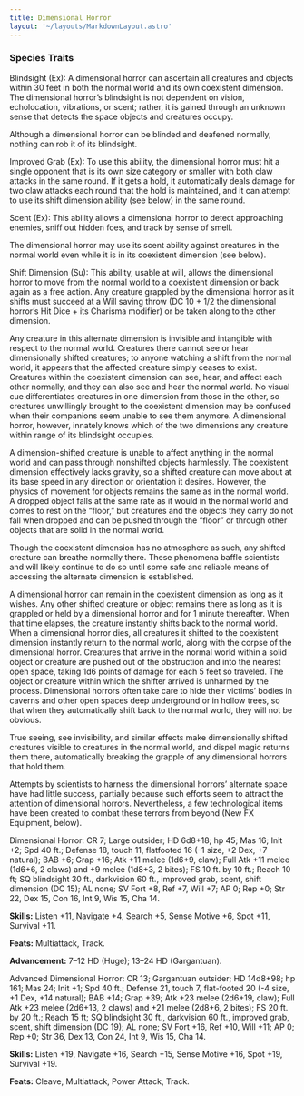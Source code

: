 ```yaml
---
title: Dimensional Horror
layout: '~/layouts/MarkdownLayout.astro'
---
```

###  Species Traits

Blindsight (Ex): A dimensional horror can ascertain all creatures and objects
within 30 feet in both the normal world and its own coexistent dimension. The
dimensional horror’s blindsight is not dependent on vision, echolocation,
vibrations, or scent; rather, it is gained through an unknown sense that
detects the space objects and creatures occupy.

Although a dimensional horror can be blinded and deafened normally, nothing
can rob it of its blindsight.

Improved Grab (Ex): To use this ability, the dimensional horror must hit a
single opponent that is its own size category or smaller with both claw
attacks in the same round. If it gets a hold, it automatically deals damage
for two claw attacks each round that the hold is maintained, and it can
attempt to use its shift dimension ability (see below) in the same round.

Scent (Ex): This ability allows a dimensional horror to detect approaching
enemies, sniff out hidden foes, and track by sense of smell.

The dimensional horror may use its scent ability against creatures in the
normal world even while it is in its coexistent dimension (see below).

Shift Dimension (Su): This ability, usable at will, allows the dimensional
horror to move from the normal world to a coexistent dimension or back again
as a free action. Any creature grappled by the dimensional horror as it shifts
must succeed at a Will saving throw (DC 10 + 1/2 the dimensional horror’s Hit
Dice + its Charisma modifier) or be taken along to the other dimension.

Any creature in this alternate dimension is invisible and intangible with
respect to the normal world. Creatures there cannot see or hear dimensionally
shifted creatures; to anyone watching a shift from the normal world, it
appears that the affected creature simply ceases to exist. Creatures within
the coexistent dimension can see, hear, and affect each other normally, and
they can also see and hear the normal world. No visual cue differentiates
creatures in one dimension from those in the other, so creatures unwillingly
brought to the coexistent dimension may be confused when their companions seem
unable to see them anymore. A dimensional horror, however, innately knows
which of the two dimensions any creature within range of its blindsight
occupies.

A dimension-shifted creature is unable to affect anything in the normal world
and can pass through nonshifted objects harmlessly. The coexistent dimension
effectively lacks gravity, so a shifted creature can move about at its base
speed in any direction or orientation it desires. However, the physics of
movement for objects remains the same as in the normal world. A dropped object
falls at the same rate as it would in the normal world and comes to rest on
the “floor,” but creatures and the objects they carry do not fall when dropped
and can be pushed through the “floor” or through other objects that are solid
in the normal world.

Though the coexistent dimension has no atmosphere as such, any shifted
creature can breathe normally there. These phenomena baffle scientists and
will likely continue to do so until some safe and reliable means of accessing
the alternate dimension is established.

A dimensional horror can remain in the coexistent dimension as long as it
wishes. Any other shifted creature or object remains there as long as it is
grappled or held by a dimensional horror and for 1 minute thereafter. When
that time elapses, the creature instantly shifts back to the normal world.
When a dimensional horror dies, all creatures it shifted to the coexistent
dimension instantly return to the normal world, along with the corpse of the
dimensional horror. Creatures that arrive in the normal world within a solid
object or creature are pushed out of the obstruction and into the nearest open
space, taking 1d6 points of damage for each 5 feet so traveled. The object or
creature within which the shifter arrived is unharmed by the process.
Dimensional horrors often take care to hide their victims’ bodies in caverns
and other open spaces deep underground or in hollow trees, so that when they
automatically shift back to the normal world, they will not be obvious.

True seeing, see invisibility, and similar effects make dimensionally shifted
creatures visible to creatures in the normal world, and dispel magic returns
them there, automatically breaking the grapple of any dimensional horrors that
hold them.

Attempts by scientists to harness the dimensional horrors’ alternate space
have had little success, partially because such efforts seem to attract the
attention of dimensional horrors. Nevertheless, a few technological items have
been created to combat these terrors from beyond (New FX Equipment, below).

Dimensional Horror: CR 7; Large outsider; HD 6d8+18; hp 45; Mas 16; Init +2;
Spd 40 ft.; Defense 18, touch 11, flatfooted 16 (–1 size, +2 Dex, +7 natural);
BAB +6; Grap +16; Atk +11 melee (1d6+9, claw); Full Atk +11 melee (1d6+6, 2
claws) and +9 melee (1d8+3, 2 bites); FS 10 ft. by 10 ft.; Reach 10 ft; SQ
blindsight 30 ft., darkvision 60 ft., improved grab, scent, shift dimension
(DC 15); AL none; SV Fort +8, Ref +7, Will +7; AP 0; Rep +0; Str 22, Dex 15,
Con 16, Int 9, Wis 15, Cha 14.

**Skills:** Listen +11, Navigate +4, Search +5, Sense Motive +6, Spot +11,
Survival +11.

**Feats:** Multiattack, Track.

**Advancement:** 7–12 HD (Huge); 13–24 HD (Gargantuan).

Advanced Dimensional Horror: CR 13; Gargantuan outsider; HD 14d8+98; hp 161;
Mas 24; Init +1; Spd 40 ft.; Defense 21, touch 7, flat-footed 20 (-4 size, +1
Dex, +14 natural); BAB +14; Grap +39; Atk +23 melee (2d6+19, claw); Full Atk
+23 melee (2d6+13, 2 claws) and +21 melee (2d8+6, 2 bites); FS 20 ft. by 20
ft.; Reach 15 ft; SQ blindsight 30 ft., darkvision 60 ft., improved grab,
scent, shift dimension (DC 19); AL none; SV Fort +16, Ref +10, Will +11; AP 0;
Rep +0; Str 36, Dex 13, Con 24, Int 9, Wis 15, Cha 14.

**Skills:** Listen +19, Navigate +16, Search +15, Sense Motive +16, Spot +19,
Survival +19.

**Feats:** Cleave, Multiattack, Power Attack, Track.

